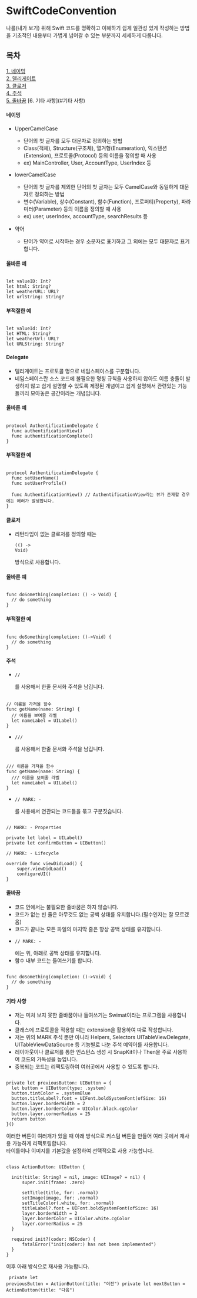 # SwiftCodeConvention
나를(내가 보기) 위해 Swift 코드를 명확하고 이해하기 쉽게 일관성 있게 작성하는 방법을 기초적인 내용부터 가볍게 넘어갈 수 있는 부분까지 세세하게 다룹니다.

## 목차

[1. 네이밍](#네이밍)   
[2. 델리게이트](#Delegate)   
[3. 클로저](#클로저)   
[4. 주석](#주석)   
[5. 줄바꿈](#줄바꿈)
[6. 기타 사항](#기타 사항)

#### 네이밍   

* UpperCamelCase
  * 단어의 첫 글자를 모두 대문자로 정의하는 방법
  * Class(객체), Structure(구조체), 열거형(Enumeration), 익스텐션(Extension), 프로토콜(Protocol) 등의 이름을 정의할 때 사용
  * ex) MainController, User, AccountType, UserIndex 등

* lowerCamelCase
  * 단어의 첫 글자를 제외한 단어의 첫 글자는 모두 CamelCase와 동일하게 대문자로 정의하는 방법
  * 변수(Variable), 상수(Constant), 함수(Function), 프로퍼티(Property), 파라미터(Parameter) 등의 이름을 정의할 때 사용
  * ex) user, userIndex, accountType, searchResults 등

* 약어
  * 단어가 약어로 시작하는 경우 소문자로 표기하고 그 외에는 모두 대문자로 표기합니다.

#### 올바른 예   
<pre><code>
let valueID: Int?
let html: String?
let weatherURL: URL?
let urlString: String?
</code></pre>

#### 부적절한 예   
<pre><code>
let valueId: Int?
let HTML: String?
let weatherUrl: URL?
let URLString: String?
</code></pre>

#### Delegate
  * 델리게이트는 프로토콜 명으로 네임스페이스를 구분합니다.
  * 네임스페이스란 소스 코드에 불필요한 명칭 규칙을 사용하지 않아도 이름 충돌이 발생하지 않고 쉽게 설명할 수 있도록 제정된 개념이고 쉽게 설명해서 관련있는 기능들끼리 모아놓은 공간이라는 개념입니다.

#### 올바른 예   
<pre><code>
protocol AuthentificationDelegate {
  func authentificationView()
  func authentificationComplete()
}
</code></pre>

#### 부적절한 예   
<pre><code>
protocol AuthentificationDelegate {
  func setUserName()
  func setUserProfile()
  
  func AuthentificationView() // AuthentificationView라는 뷰가 존재할 경우에는 에러가 발생합니다.
}
</code></pre>

#### 클로저   
- 리턴타입이 없는 클로저를 정의할 때는 <pre><code>(() -> Void)</code></pre> 방식으로 사용합니다.

#### 올바른 예   
<pre><code>
func doSomething(completion: () -> Void) {
  // do something
}
</code></pre>

#### 부적절한 예   
<pre><code>
func doSomething(completion: ()->Void) {
  // do something
}
</code></pre>

#### 주석   
- <pre><code>//</code></pre>를 사용해서 한줄 문서화 주석을 남깁니다.
<pre><code>
// 이름을 가져올 함수
func getName(name: String) {
  // 이름을 보여줄 라벨
  let nameLabel = UILabel()
}
</code></pre>

- <pre><code>///</code></pre>를 사용해서 한줄 문서화 주석을 남깁니다.
<pre><code>
/// 이름을 가져올 함수
func getName(name: String) {
  /// 이름을 보여줄 라벨
  let nameLabel = UILabel()
}
</code></pre>

- <pre><code>// MARK: - </code></pre>를 사용해서 연관되는 코드들을 묶고 구분짓습니다.
<pre><code>
// MARK: - Properties

private let label = UILabel()
private let confirmButton = UIButton()

// MARK: - Lifecycle

override func viewDidLoad() {
    super.viewDidLoad()
    configureUI()
}
</code></pre>

#### 줄바꿈   
- 코드 안에서는 불필요한 줄바꿈은 하지 않습니다.
- 코드가 없는 빈 줄은 아무것도 없는 공백 상태를 유지합니다.(필수인지는 잘 모르겠음)
- 코드가 끝나는 모든 파일의 마지막 줄은 항상 공백 상태를 유지합니다.
- <pre><code>// MARK: - </code></pre>에는 위, 아래로 공백 상태를 유지합니다.
- 함수 내부 코드는 들여쓰기를 합니다.
<pre><code>
func doSomething(completion: ()->Void) {
  // do something
}
</code></pre>

#### 기타 사항   
- 저는 미처 보지 못한 줄바꿈이나 들여쓰기는 Swimat이라는 프로그램을 사용합니다.
- 클래스에 프로토콜을 적용할 때는 extension을 활용하여 따로 작성합니다.
- 저는 위의 MARK 주석 뿐만 아니라 Helpers, Selectors UITableViewDelegate, UITableViewDataSource 등 기능별로 나눈 주석 예약어를 사용합니다.
- 레이아웃이나 클로저를 통한 인스턴스 생성 시 SnapKit이나 Then을 주로 사용하여 코드의 가독성을 높입니다.
- 중복되는 코드는 리팩토링하여 여러곳에서 사용할 수 있도록 합니다.
<pre><code>
private let previousButton: UIButton = {
  let button = UIButton(type: .system)
  button.tintColor = .systemBlue
  button.titleLabel?.font = UIFont.boldSystemFont(ofSize: 16)
  button.layer.borderWidth = 2
  button.layer.borderColor = UIColor.black.cgColor
  button.layer.cornerRadius = 25
  return button
}()
</code></pre>   
이러한 버튼이 여러개가 있을 때 아래 방식으로 커스텀 버튼을 만들어 여러 곳에서 재사용 가능하게 리팩토링합니다.   
타이틀이나 이미지를 기본값을 설정하여 선택적으로 사용 가능합니다.   
<pre><code>
class ActionButton: UIButton {

  init(title: String? = nil, image: UIImage? = nil) {
      super.init(frame: .zero)

      setTitle(title, for: .normal)
      setImage(image, for: .normal)
      setTitleColor(.white, for: .normal)
      titleLabel?.font = UIFont.boldSystemFont(ofSize: 16)
      layer.borderWidth = 2
      layer.borderColor = UIColor.white.cgColor
      layer.cornerRadius = 25
  }

  required init?(coder: NSCoder) {
      fatalError("init(coder:) has not been implemented")
  }
}
</code></pre>
이후 아래 방식으로 재사용 가능합니다.
<code><pre>
private let previousButton = ActionButton(title: "이전")
private let nextButton = ActionButton(title: "다음")
</code></pre>
